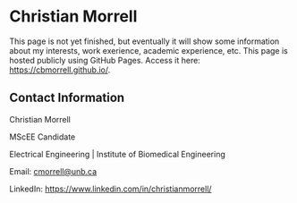 # Christian Morrell

This page is not yet finished, but eventually it will show some information about my interests, work exerience, academic experience, etc. This page is hosted publicly using GitHub Pages. Access it here: <https://cbmorrell.github.io/>.

## Contact Information

Christian Morrell

MScEE Candidate

Electrical Engineering | Institute of Biomedical Engineering

Email: <cmorrell@unb.ca>

LinkedIn: <https://www.linkedin.com/in/christianmorrell/>
